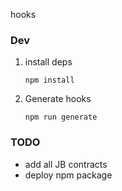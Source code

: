 hooks

### Dev

1. install deps

   ```
   npm install
   ```

1. Generate hooks

   ```
   npm run generate
   ```


### TODO

- add all JB contracts
- deploy npm package